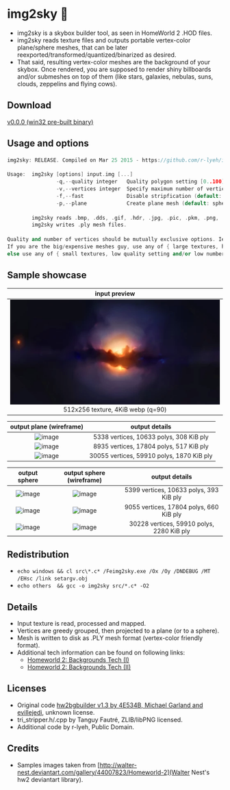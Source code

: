 # img2sky :stars:
- img2sky is a skybox builder tool, as seen in HomeWorld 2 .HOD files. 
- img2sky reads texture files and outputs portable vertex-color plane/sphere meshes, that can be later reexported/transformed/quantized/binarized as desired.
- That said, resulting vertex-color meshes are the background of your skybox. Once rendered, you are supposed to render shiny billboards and/or submeshes on top of them (like stars, galaxies, nebulas, suns, clouds, zeppelins and flying cows).

## Download
[v0.0.0 (win32 pre-built binary)](img2sky.exe)

## Usage and options
```c++
img2sky: RELEASE. Compiled on Mar 25 2015 - https://github.com/r-lyeh/img2sky

Usage:  img2sky [options] input.img [...]
                -q,--quality integer   Quality polygon setting [0..100] (lowest..highest) (default: 90)
                -v,--vertices integer  Specify maximum number of vertices (default: disabled)
                -f,--fast              Disable stripfication (default: enabled)
                -p,--plane             Create plane mesh (default: sphere)

        img2sky reads .bmp, .dds, .gif, .hdr, .jpg, .pic, .pkm, .png, .psd, .pvr, .svg, .tga, .webp, .pnm, .pug texture files.
        img2sky writes .ply mesh files.

Quality and number of vertices should be mutually exclusive options. Ie, you cannot specify both at same time.
If you are the big/expensive meshes guy, use any of { large textures, high quality setting and/or high number of vertex settings };
else use any of { small textures, low quality setting and/or low number of vertex settings }.
```

## Sample showcase
| input preview |
|:-----:|
|![image](images/image.webp.png "512x256 texture, 4KiB webp (q=90)")<br/>512x256 texture, 4KiB webp (q=90)|

|output plane (wireframe)|output details|
|:-----:|:-----:|
|![image](https://raw.github.com/r-lyeh/img2sky/master/images/ply-e20-v5338-f10633-plane-wf.png "5338 vertices, 10633 polys, 393 KiB ply")|5338 vertices, 10633 polys, 308 KiB ply|
|![image](https://raw.github.com/r-lyeh/img2sky/master/images/ply-e15-v8935-f17804-plane-wf.png "8935 vertices, 17804 polys, 660 KiB ply")|8935 vertices, 17804 polys, 517 KiB ply|
|![image](https://raw.github.com/r-lyeh/img2sky/master/images/ply-e05-v30055-f59910-plane-wf.png "30055 vertices, 59910 polys, 2280 KiB ply")|30055 vertices, 59910 polys, 1870 KiB ply|

|output sphere|output sphere (wireframe)|output details|
|:-----:|:-----:|:-----:|
|![image](https://raw.github.com/r-lyeh/img2sky/master/images/ply-e20-v5399-f10633.png "5399 vertices, 10633 polys, 393 KiB ply")|![image](https://raw.github.com/r-lyeh/img2sky/master/images/ply-e20-v5399-f10633-wf.png "5399 vertices, 10633 polys, 393 KiB ply")|5399 vertices, 10633 polys, 393 KiB ply|
|![image](https://raw.github.com/r-lyeh/img2sky/master/images/ply-e15-v9055-f17804.png "9055 vertices, 17804 polys, 660 KiB ply")|![image](https://raw.github.com/r-lyeh/img2sky/master/images/ply-e15-v9055-f17804-wf.png "9055 vertices, 17804 polys, 660 KiB ply")|9055 vertices, 17804 polys, 660 KiB ply|
|![image](https://raw.github.com/r-lyeh/img2sky/master/images/ply-e05-v30228-f59910.png "30228 vertices, 59910 polys, 2280 KiB ply")|![image](https://raw.github.com/r-lyeh/img2sky/master/images/ply-e05-v30228-f59910-wf.png "30228 vertices, 59910 polys, 2280 KiB ply")|30228 vertices, 59910 polys, 2280 KiB ply|

## Redistribution
- `echo windows && cl src\*.c* /Feimg2sky.exe /Ox /Oy /DNDEBUG /MT /EHsc /link setargv.obj`
- `echo others  && gcc -o img2sky src/*.c* -O2`

## Details
- Input texture is read, processed and mapped.
- Vertices are greedy grouped, then projected to a plane (or to a sphere).
- Mesh is written to disk as .PLY mesh format (vertex-color friendly format).
- Additional tech information can be found on following links:
  - [Homeworld 2: Backgrounds Tech (I)](http://simonschreibt.de/gat/homeworld-2-backgrounds)
  - [Homeworld 2: Backgrounds Tech (II)](http://simonschreibt.de/gat/homeworld-2-backgrounds-tech/)

## Licenses
- Original code [hw2bgbuilder v1.3 by 4E534B, Michael Garland and evillejedi](http://forums.relicnews.com/showthread.php?148734-Homeworld2-Background-Builder-v1-3), unknown license.
- tri_stripper.h/.cpp by Tanguy Fautré, ZLIB/libPNG licensed.
- Additional code by r-lyeh, Public Domain.

## Credits
- Samples images taken from [http://walter-nest.deviantart.com/gallery/44007823/Homeworld-2](Walter Nest's hw2 deviantart library).
